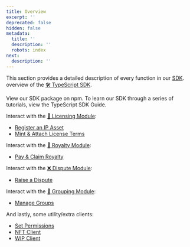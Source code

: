 ```yaml
---
title: Overview
excerpt: ''
deprecated: false
hidden: false
metadata:
  title: ''
  description: ''
  robots: index
next:
  description: ''
---
```

This section provides a detailed description of every function in our [SDK](https://www.npmjs.com/package/@story-protocol/core-sdk). overview of the [🛠️ TypeScript SDK](doc:typescript-sdk).

<Cards columns={2}>
  <Card title="Story Protocol TypeScript SDK" href="https://www.npmjs.com/package/@story-protocol/core-sdk" icon="fa-home" iconColor="red" target="_blank">
    View our SDK package on npm.
  </Card>

  <Card title="Step-by-Step Guide" href="https://docs.story.foundation/docs/typescript-sdk-guide" icon="fa-home" target="_blank">
    To learn our SDK through a series of tutorials, view the TypeScript SDK Guide.
  </Card>
</Cards>

Interact with the [📜 Licensing Module](doc:licensing-module):

* [Register an IP Asset](doc:sdk-ipasset)
* [Mint & Attach License Terms](doc:sdk-license)

Interact with the [💸 Royalty Module](doc:royalty-module):

* [Pay & Claim Royalty](doc:sdk-royalty)

Interact with the [❌ Dispute Module](doc:dispute-module):

* [Raise a Dispute](doc:sdk-dispute)

Interact with the [👥 Grouping Module](doc:grouping-module):

* [Manage Groups](doc:sdk-group)

And lastly, some utility/extra clients:

* [Set Permissions](doc:sdk-permissions)
* [NFT Client](doc:sdk-nftclient)
* [WIP Client](doc:wip-client)
